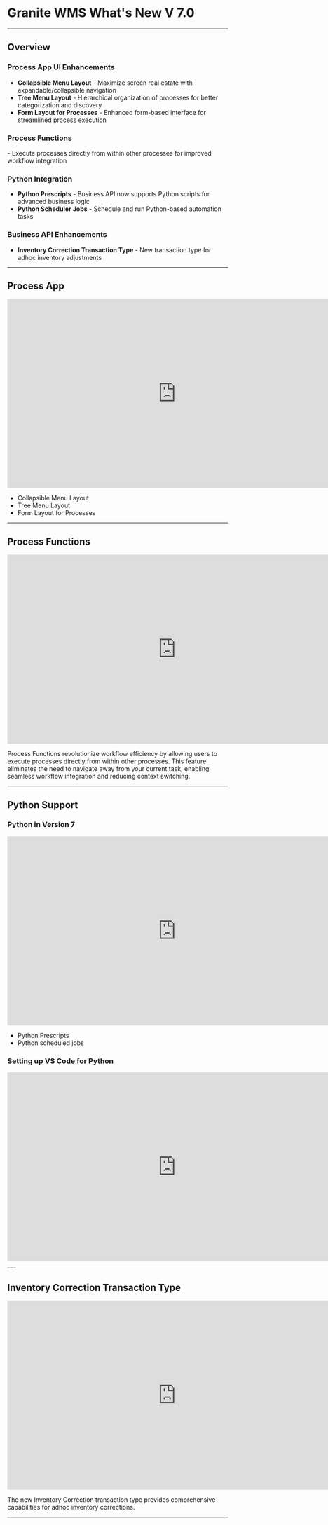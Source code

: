 # Granite WMS What's New V 7.0
___
## Overview

<h3>Process App UI Enhancements</h3>

- **Collapsible Menu Layout** - Maximize screen real estate with expandable/collapsible navigation
- **Tree Menu Layout** - Hierarchical organization of processes for better categorization and discovery
- **Form Layout for Processes** - Enhanced form-based interface for streamlined process execution

<h3> Process Functions </h3>
- Execute processes directly from within other processes for improved workflow integration

<h3> Python Integration</h3>

- **Python Prescripts** - Business API now supports Python scripts for advanced business logic
- **Python Scheduler Jobs** - Schedule and run Python-based automation tasks

<h3> Business API Enhancements</h3>

- **Inventory Correction Transaction Type** - New transaction type for adhoc inventory adjustments

___

## Process App

<iframe src="https://share.descript.com/view/OQuBO8j6zjR" width="768" height="432" frameborder="0" allowfullscreen></iframe>

- Collapsible Menu Layout
- Tree Menu Layout
- Form Layout for Processes

___

## Process Functions

<iframe src="https://share.descript.com/view/onVbyM130xx" width="768" height="432" frameborder="0" allowfullscreen></iframe>

Process Functions revolutionize workflow efficiency by allowing users to execute processes directly from within other processes. This feature eliminates the need to navigate away from your current task, enabling seamless workflow integration and reducing context switching.

___

## Python Support

### Python in Version 7

<iframe src="https://share.descript.com/view/nOyXOKmXVGW" width="768" height="432" frameborder="0" allowfullscreen></iframe>

- Python Prescripts
- Python scheduled jobs

### Setting up VS Code for Python

<iframe src="https://share.descript.com/view/bLO82PmfzMq" width="768" height="432" frameborder="0" allowfullscreen></iframe>
___

## Inventory Correction Transaction Type

<iframe src="https://share.descript.com/view/tMNBqq9v6YB" width="768" height="432" frameborder="0" allowfullscreen></iframe>

The new Inventory Correction transaction type provides comprehensive capabilities for adhoc inventory corrections.
___

